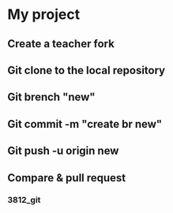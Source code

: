 
# My project

## Сreate a teacher fork

## Git clone to the local repository

## Git brench "new"

## Git commit -m "create br new"

## Git push -u origin new

## Compare & pull request

### 3812_git
